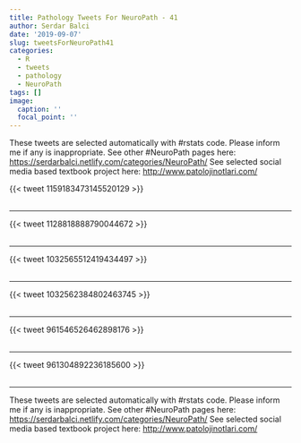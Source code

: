 ```yaml
---
title: Pathology Tweets For NeuroPath - 41
author: Serdar Balci
date: '2019-09-07'
slug: tweetsForNeuroPath41
categories:
  - R
  - tweets
  - pathology
  - NeuroPath
tags: []
image:
  caption: ''
  focal_point: ''
---
```



These tweets are selected automatically with #rstats code. Please inform me if any is inappropriate.
See other #NeuroPath pages here: https://serdarbalci.netlify.com/categories/NeuroPath/ 
See selected social media based textbook project here: http://www.patolojinotlari.com/

{{< tweet 1159183473145520129 >}}
<br>
<br>
<hr>
{{< tweet 1128818888790044672 >}}
<br>
<br>
<hr>
{{< tweet 1032565512419434497 >}}
<br>
<br>
<hr>
{{< tweet 1032562384802463745 >}}
<br>
<br>
<hr>
{{< tweet 961546526462898176 >}}
<br>
<br>
<hr>
{{< tweet 961304892236185600 >}}
<br>
<br>
<hr>


These tweets are selected automatically with #rstats code. Please inform me if any is inappropriate.
See other #NeuroPath pages here: https://serdarbalci.netlify.com/categories/NeuroPath/ 
See selected social media based textbook project here: http://www.patolojinotlari.com/
